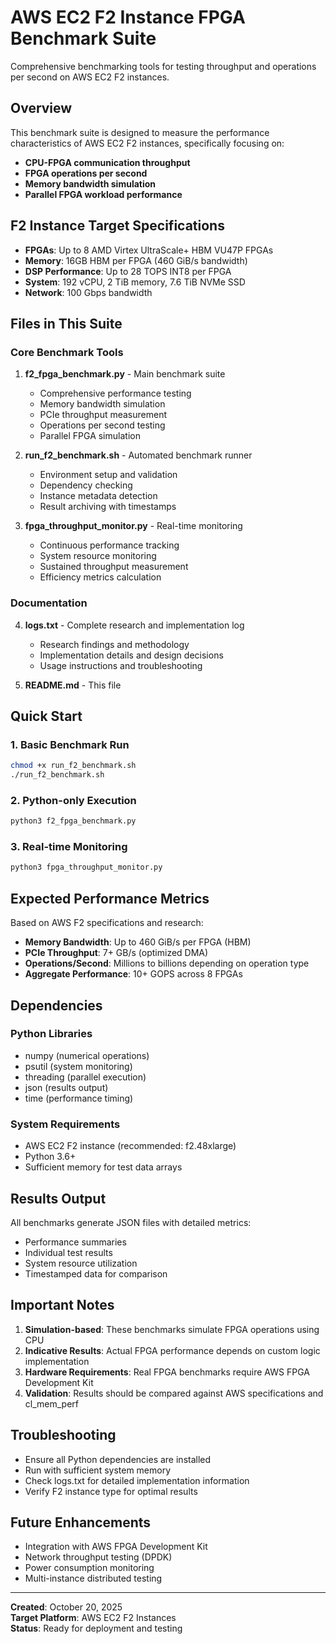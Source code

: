 # AWS EC2 F2 Instance FPGA Benchmark Suite

Comprehensive benchmarking tools for testing throughput and operations per second on AWS EC2 F2 instances.

## Overview

This benchmark suite is designed to measure the performance characteristics of AWS EC2 F2 instances, specifically focusing on:
- **CPU-FPGA communication throughput**
- **FPGA operations per second**
- **Memory bandwidth simulation**
- **Parallel FPGA workload performance**

## F2 Instance Target Specifications

- **FPGAs**: Up to 8 AMD Virtex UltraScale+ HBM VU47P FPGAs
- **Memory**: 16GB HBM per FPGA (460 GiB/s bandwidth)
- **DSP Performance**: Up to 28 TOPS INT8 per FPGA
- **System**: 192 vCPU, 2 TiB memory, 7.6 TiB NVMe SSD
- **Network**: 100 Gbps bandwidth

## Files in This Suite

### Core Benchmark Tools

1. **f2_fpga_benchmark.py** - Main benchmark suite
   - Comprehensive performance testing
   - Memory bandwidth simulation
   - PCIe throughput measurement
   - Operations per second testing
   - Parallel FPGA simulation

2. **run_f2_benchmark.sh** - Automated benchmark runner
   - Environment setup and validation
   - Dependency checking
   - Instance metadata detection
   - Result archiving with timestamps

3. **fpga_throughput_monitor.py** - Real-time monitoring
   - Continuous performance tracking
   - System resource monitoring
   - Sustained throughput measurement
   - Efficiency metrics calculation

### Documentation

4. **logs.txt** - Complete research and implementation log
   - Research findings and methodology
   - Implementation details and design decisions
   - Usage instructions and troubleshooting

5. **README.md** - This file

## Quick Start

### 1. Basic Benchmark Run
```bash
chmod +x run_f2_benchmark.sh
./run_f2_benchmark.sh
```

### 2. Python-only Execution
```bash
python3 f2_fpga_benchmark.py
```

### 3. Real-time Monitoring
```bash
python3 fpga_throughput_monitor.py
```

## Expected Performance Metrics

Based on AWS F2 specifications and research:

- **Memory Bandwidth**: Up to 460 GiB/s per FPGA (HBM)
- **PCIe Throughput**: 7+ GB/s (optimized DMA)
- **Operations/Second**: Millions to billions depending on operation type
- **Aggregate Performance**: 10+ GOPS across 8 FPGAs

## Dependencies

### Python Libraries
- numpy (numerical operations)
- psutil (system monitoring)
- threading (parallel execution)
- json (results output)
- time (performance timing)

### System Requirements
- AWS EC2 F2 instance (recommended: f2.48xlarge)
- Python 3.6+
- Sufficient memory for test data arrays

## Results Output

All benchmarks generate JSON files with detailed metrics:
- Performance summaries
- Individual test results
- System resource utilization
- Timestamped data for comparison

## Important Notes

1. **Simulation-based**: These benchmarks simulate FPGA operations using CPU
2. **Indicative Results**: Actual FPGA performance depends on custom logic implementation
3. **Hardware Requirements**: Real FPGA benchmarks require AWS FPGA Development Kit
4. **Validation**: Results should be compared against AWS specifications and cl_mem_perf

## Troubleshooting

- Ensure all Python dependencies are installed
- Run with sufficient system memory
- Check logs.txt for detailed implementation information
- Verify F2 instance type for optimal results

## Future Enhancements

- Integration with AWS FPGA Development Kit
- Network throughput testing (DPDK)
- Power consumption monitoring
- Multi-instance distributed testing

---

**Created**: October 20, 2025  
**Target Platform**: AWS EC2 F2 Instances  
**Status**: Ready for deployment and testing